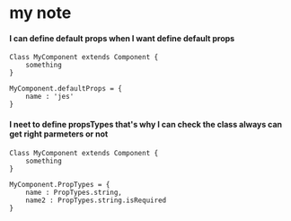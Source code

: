 # my note

#### I can define default props when I want define default props
    
    Class MyComponent extends Component {
        something
    }
    
    MyComponent.defaultProps = {
        name : 'jes'
    }
    

#### I neet to define propsTypes that's why I can check the class always can get right parmeters or not
    
    Class MyComponent extends Component {
        something
    }
    
    MyComponent.PropTypes = {
        name : PropTypes.string, 
        name2 : PropTypes.string.isRequired
    }
